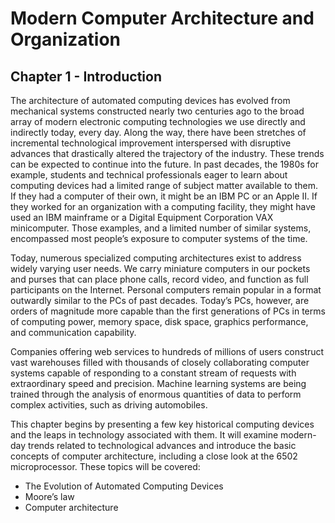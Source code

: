 # Modern Computer Architecture and Organization
## Chapter 1 - Introduction

The architecture of automated computing devices has evolved from mechanical systems constructed nearly two centuries ago to the broad array of modern electronic computing technologies we use directly and indirectly today, every day. Along the way, there have been stretches of incremental technological improvement interspersed with disruptive advances that drastically altered the trajectory of the industry. These trends can be expected to continue into the future.
In past decades, the 1980s for example, students and technical professionals eager to learn about computing devices had a limited range of subject matter available to them. If they had a computer of their own, it might be an IBM PC or an Apple II. If they worked for an organization with a computing facility, they might have used an IBM mainframe or a Digital Equipment Corporation VAX minicomputer. Those examples, and a limited number of similar systems, encompassed most people’s exposure to computer systems of the time.

Today, numerous specialized computing architectures exist to address widely varying user needs. We carry miniature computers in our pockets and purses that can place phone calls, record video, and function as full participants on the Internet. Personal computers remain popular in a format outwardly similar to the PCs of past decades. Today’s PCs, however, are orders of magnitude more capable than the first generations of PCs in terms of computing power, memory space, disk space, graphics performance, and communication capability.

Companies offering web services to hundreds of millions of users construct vast warehouses filled with thousands of closely collaborating computer systems capable of responding to a constant stream of requests with extraordinary speed and precision. Machine learning systems are being trained through the analysis of enormous quantities of data to perform complex activities, such as driving automobiles.

This chapter begins by presenting a few key historical computing devices and the leaps in technology associated with them. It will examine modern-day trends related to technological advances and introduce the basic concepts of computer architecture, including a close look at the 6502 microprocessor. These topics will be covered:
* The Evolution of Automated Computing Devices  
* Moore’s law
* Computer architecture
